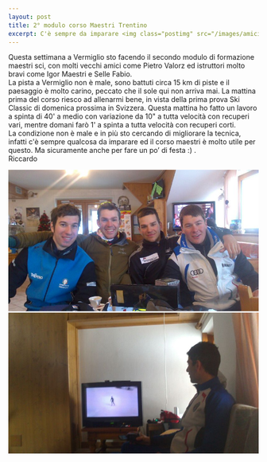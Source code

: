 ```yaml
---
layout: post
title: 2° modulo corso Maestri Trentino
excerpt: C'è sempre da imparare <img class="postimg" src="/images/amiciCorso.jpg">
---
```


Questa settimana a Vermiglio sto facendo il secondo modulo di formazione maestri sci, con molti vecchi amici come Pietro Valorz ed istruttori molto bravi come Igor Maestri e Selle Fabio.<br>
La pista a Vermiglio non è male, sono battuti circa 15 km di piste e il paesaggio è molto carino, peccato che il sole qui non arriva mai. La mattina prima del corso riesco ad allenarmi bene, in vista della prima prova Ski Classic di domenica prossima in Svizzera. Questa mattina ho fatto un lavoro a spinta di 40' a medio con variazione da 10" a tutta velocità con recuperi vari, mentre domani farò 1' a spinta a tutta velocità con recuperi corti.<br>
La condizione non è male e in più sto cercando di migliorare la tecnica, infatti c'è sempre qualcosa da imparare ed il corso maestri è molto utile per questo.
Ma sicuramente anche per fare un po’ di festa :) .<br>
Riccardo 




<a href="/images/lava_profile.jpg"><img class="postimg" src="/images/amiciCorso.jpg"></a>
<a href="/images/lava_profile.jpg"><img class="postimg" src="/images/maestri.jpg"></a>

